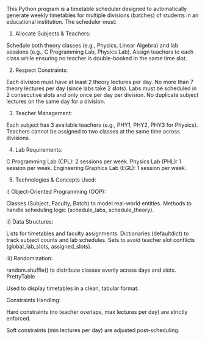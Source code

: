 This Python program is a timetable scheduler designed to automatically generate weekly timetables for multiple divisions (batches) of students in an educational institution. The scheduler must:

1. Allocate Subjects & Teachers:

Schedule both theory classes (e.g., Physics, Linear Algebra) and lab sessions (e.g., C Programming Lab, Physics Lab).
Assign teachers to each class while ensuring no teacher is double-booked in the same time slot.

2. Respect Constraints:

Each division must have at least 2 theory lectures per day.
No more than 7 theory lectures per day (since labs take 2 slots).
Labs must be scheduled in 2 consecutive slots and only once per day per division.
No duplicate subject lectures on the same day for a division.

3. Teacher Management:

Each subject has 3 available teachers (e.g., PHY1, PHY2, PHY3 for Physics).
Teachers cannot be assigned to two classes at the same time across divisions.

4. Lab Requirements:

C Programming Lab (CPL): 2 sessions per week.
Physics Lab (PHL): 1 session per week.
Engineering Graphics Lab (EGL): 1 session per week.

5. Technologies & Concepts Used:
   
i) Object-Oriented Programming (OOP):

Classes (Subject, Faculty, Batch) to model real-world entities.
Methods to handle scheduling logic (schedule_labs, schedule_theory).

ii) Data Structures:

Lists for timetables and faculty assignments.
Dictionaries (defaultdict) to track subject counts and lab schedules.
Sets to avoid teacher slot conflicts (global_lab_slots, assigned_slots).

iii) Randomization:

random.shuffle() to distribute classes evenly across days and slots.
PrettyTable

Used to display timetables in a clean, tabular format.

Constraints Handling:

Hard constraints (no teacher overlaps, max lectures per day) are strictly enforced.

Soft constraints (min lectures per day) are adjusted post-scheduling.
